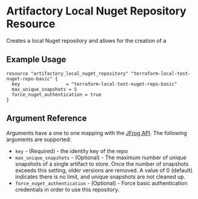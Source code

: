 # Artifactory Local Nuget Repository Resource

Creates a local Nuget repository and allows for the creation of a 

## Example Usage

```hcl
resource "artifactory_local_nuget_repository" "terraform-local-test-nuget-repo-basic" {
  key                 = "terraform-local-test-nuget-repo-basic"
  max_unique_snapshots = 5
  force_nuget_authentication = true
}
```

## Argument Reference

Arguments have a one to one mapping with the [JFrog API](https://www.jfrog.com/confluence/display/RTF/Repository+Configuration+JSON). The following arguments are supported:

* `key` - (Required) - the identity key of the repo
* `max_unique_snapshots` - (Optional) - The maximum number of unique snapshots of a single artifact to store.
  Once the number of snapshots exceeds this setting, older versions are removed.
  A value of 0 (default) indicates there is no limit, and unique snapshots are not cleaned up.
* `force_nuget_authentication` - (Optional) - Force basic authentication credentials in order to use this repository.